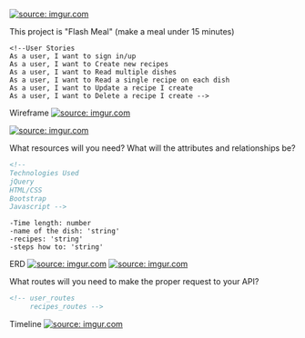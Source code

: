 <a href="https://imgur.com/vhiligV"><img src="https://i.imgur.com/vhiligV.jpg" title="source: imgur.com" /></a>


This project is "Flash Meal" (make a meal under 15 minutes)

```
<!--User Stories
As a user, I want to sign in/up
As a user, I want to Create new recipes
As a user, I want to Read multiple dishes
As a user, I want to Read a single recipe on each dish
As a user, I want to Update a recipe I create
As a user, I want to Delete a recipe I create -->
```
Wireframe
<a href="https://imgur.com/M16ukN7"><img src="https://i.imgur.com/M16ukN7.png" title="source: imgur.com" /></a>

<a href="https://imgur.com/qZu783p"><img src="https://i.imgur.com/qZu783p.png" title="source: imgur.com" /></a>

What resources will you need? What will the attributes and relationships be?
```md
<!-- 
Technologies Used
jQuery
HTML/CSS
Bootstrap
Javascript -->
```
```
-Time length: number
-name of the dish: 'string'
-recipes: 'string'
-steps how to: 'string' 
```


ERD
<a href="https://imgur.com/MI1zTNH"><img src="https://i.imgur.com/MI1zTNH.jpg" title="source: imgur.com" /></a>
<a href="https://imgur.com/Jp9NmXn"><img src="https://i.imgur.com/Jp9NmXn.jpg" title="source: imgur.com" /></a>

What routes will you need to make the proper request to your API?

```md
<!-- user_routes
     recipes_routes -->
```
Timeline
<a href="https://imgur.com/TZazUF1"><img src="https://i.imgur.com/TZazUF1.png" title="source: imgur.com" /></a>

